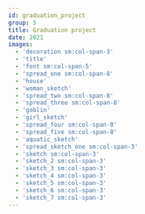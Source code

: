 ```yaml
---
id: graduation_project
group: 5
title: Graduation project
date: 2021
images:
  - 'decoration sm:col-span-3'
  - 'title'
  - 'font sm:col-span-5'
  - 'spread_one sm:col-span-8'
  - 'house'
  - 'woman_sketch'
  - 'spread_two sm:col-span-8'
  - 'spread_three sm:col-span-8'
  - 'goblin'
  - 'girl_sketch'
  - 'spread_four sm:col-span-8'
  - 'spread_five sm:col-span-8'
  - 'aquatic_sketch'
  - 'spread_sketch_one sm:col-span-3'
  - 'sketch sm:col-span-3'
  - 'sketch_2 sm:col-span-3'
  - 'sketch_3 sm:col-span-3'
  - 'sketch_4 sm:col-span-3'
  - 'sketch_5 sm:col-span-3'
  - 'sketch_6 sm:col-span-3'
  - 'sketch_7 sm:col-span-3'
---
```

